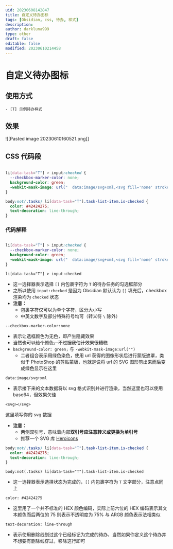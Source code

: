 ```yaml
---
uid: 20230608142847
title: 自定义待办图标
tags: [Obsidian, css, 待办, 样式]
description: 
author: darkluna999
type: other
draft: false
editable: false
modified: 20230610214458
---
```


# 自定义待办图标

## 使用方式

`- [T] 示例待办样式`

## 效果

![[Pasted image 20230610160521.png]]

## CSS 代码段

```CSS

li[data-task="T"] > input:checked {
  --checkbox-marker-color: none;
  background-color: green;
  -webkit-mask-image: url("  data:image/svg+xml,<svg fill='none' stroke='currentColor' stroke-width='1.5' viewBox='0 0 24 24' xmlns='http://www.w3.org/2000/svg' aria-hidden='true'>  <path stroke-linecap='round' stroke-linejoin='round' d='M3 16.5v2.25A2.25 2.25 0 005.25 21h13.5A2.25 2.25 0 0021 18.75V16.5M16.5 12L12 16.5m0 0L7.5 12m4.5 4.5V3'></path></svg>  ");
}

body:not(.tasks) li[data-task="T"].task-list-item.is-checked {
  color: #42424275;
  text-decoration: line-through;
}

```

### 代码解释

```CSS

li[data-task="T"] > input:checked {
  --checkbox-marker-color: none;
  background-color: green;
  -webkit-mask-image: url("  data:image/svg+xml,<svg fill='none' stroke='currentColor' stroke-width='1.5' viewBox='0 0 24 24' xmlns='http://www.w3.org/2000/svg' aria-hidden='true'>  <path stroke-linecap='round' stroke-linejoin='round' d='M3 16.5v2.25A2.25 2.25 0 005.25 21h13.5A2.25 2.25 0 0021 18.75V16.5M16.5 12L12 16.5m0 0L7.5 12m4.5 4.5V3'></path></svg>  ");
}
```

`li[data-task="T"] > input:checked`

- 这一选择器表示选择 `[]` 内包裹字符为 `T` 的待办任务的勾选框部分
- 之所以使用 `input:checked` 是因为 Obsidian 默认认为 `[]` 填充后，checkbox 渲染均为 `checked` 状态
- **注意：**
    - 包裹字符仅可以为单个字符，区分大小写
    - 中英文数字及部分特殊符号均可（转义符 `\` 除外）

`--checkbox-marker-color:none`

- 表示让选框颜色为无色，即产生隐藏效果
- ~~当然也可以给个颜色，不过据我估计效果很糟糕~~
- `background-color: green;` 与 `-webkit-mask-image:url("")`
    - 二者组合表示用绿色染色，使用 url 获得的图像形状后进行蒙版遮罩，类似于 PhotoShop 的剪贴蒙版，也就是说将 url 的 SVG 图形剪出来而后变成绿色显示在这里

`data:image/svg+xml`

- 表示接下来的文本数据将以 svg 格式识别并进行渲染，当然这里也可以使用 base64，但效果欠佳

`<svg></svg>`

这里填写你的 svg 数据

- **注意：**
    - 两侧双引号，意味着内部**双引号应注意转义或更换为单引号**
    - 推荐一个 SVG 库 [Heroicons](https://heroicons.dev/)

```CSS
body:not(.tasks) li[data-task="T"].task-list-item.is-checked {
  color: #42424275;
  text-decoration: line-through;
}

```

`body:not(.tasks) li[data-task="T"].task-list-item.is-checked`

- 这一选择器表示选择状态为完成的，`[]` 内包裹字符为 `T` 文字部分，注意点同上

`color: #42424275`

- 这里用了一个并不标准的 HEX 颜色编码，实际上前六位的 HEX 编码表示其文本颜色而后两位的 75 则表示不透明度为 75% 与 ARGB 颜色表示法相类似

`text-decoration: line-through`

- 表示使用删除线划过这个已经标记为完成的待办，当然如果你定义这个待办并不想要有删除线穿过，移除这行即可
